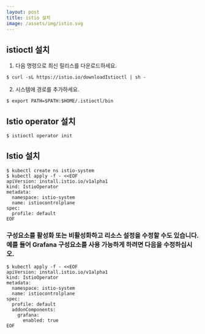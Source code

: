 ```yaml
---
layout: post
title: istio 설치
image: /assets/img/istio.svg
---
```


## istioctl 설치
1. 다음 명령으로 최신 릴리스를 다운로드하세요.
```
$ curl -sL https://istio.io/downloadIstioctl | sh -
```
2. 시스템에 경로를 추가하세요.
```
$ export PATH=$PATH:$HOME/.istioctl/bin
```

## Istio operator 설치
```
$ istioctl operator init
```

## Istio 설치
```
$ kubectl create ns istio-system
$ kubectl apply -f - <<EOF
apiVersion: install.istio.io/v1alpha1
kind: IstioOperator
metadata:
  namespace: istio-system
  name: istiocontrolplane
spec:
  profile: default
EOF
```

### 구성요소를 활성화 또는 비활성화하고 리소스 설정을 수정할 수도 있습니다. 예를 들어 Grafana 구성요소를 사용 가능하게 하려면 다음을 수정하십시오.
```
$ kubectl apply -f - <<EOF
apiVersion: install.istio.io/v1alpha1
kind: IstioOperator
metadata:
  namespace: istio-system
  name: istiocontrolplane
spec:
  profile: default
  addonComponents:
    grafana:
      enabled: true
EOF
```